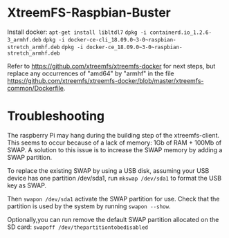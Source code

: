 # XtreemFS-Raspbian-Buster

Install docker:
`apt-get install libltdl7`
`dpkg -i containerd.io_1.2.6-3_armhf.deb`
`dpkg -i docker-ce-cli_18.09.0~3-0~raspbian-stretch_armhf.deb`
`dpkg -i docker-ce_18.09.0~3-0~raspbian-stretch_armhf.deb`

Refer to https://github.com/xtreemfs/xtreemfs-docker for next steps, but replace any occurrences of "amd64" by "armhf" in the file https://github.com/xtreemfs/xtreemfs-docker/blob/master/xtreemfs-common/Dockerfile.

# Troubleshooting

The raspberry Pi may hang during the building step of the xtreemfs-client. This seems to occur because of a lack of memory: 1Gb of RAM + 100Mb of SWAP. A solution to this issue is to increase the SWAP memory by adding a SWAP partition.

To replace the existing SWAP by using a USB disk, assuming your USB device has one partition /dev/sda1, run `mkswap /dev/sda1` to format the USB key as SWAP.

Then `swapon /dev/sda1` activate the SWAP partition for use. Check that the partition is used by the system by running `swapon --show`.

Optionally,you can run remove the default SWAP partition allocated on the SD card: `swapoff /dev/thepartitiontobedisabled`
